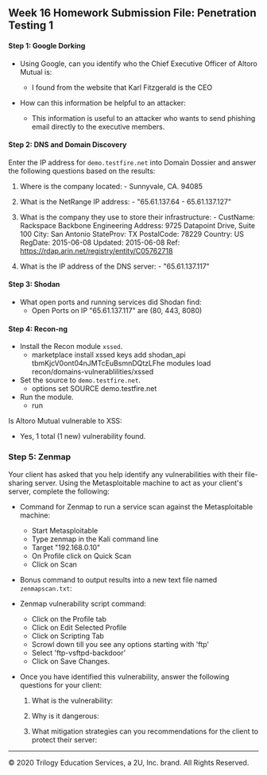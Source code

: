 ## Week 16 Homework Submission File: Penetration Testing 1

#### Step 1: Google Dorking


- Using Google, can you identify who the Chief Executive Officer of Altoro Mutual is:
  - I found from the website that Karl Fitzgerald is the CEO

- How can this information be helpful to an attacker:
  - This information is useful to an attacker who wants to send phishing email directly to the executive members.

#### Step 2: DNS and Domain Discovery

Enter the IP address for `demo.testfire.net` into Domain Dossier and answer the following questions based on the results:

  1. Where is the company located: 
    - Sunnyvale, CA. 94085

  2. What is the NetRange IP address:
    - "65.61.137.64 - 65.61.137.127"

  3. What is the company they use to store their infrastructure:
    - CustName:       Rackspace Backbone Engineering
Address:        9725 Datapoint Drive, Suite 100
City:           San Antonio
StateProv:      TX
PostalCode:     78229
Country:        US
RegDate:        2015-06-08
Updated:        2015-06-08
Ref:            https://rdap.arin.net/registry/entity/C05762718
  4. What is the IP address of the DNS server:
    - "65.61.137.117"
#### Step 3: Shodan

- What open ports and running services did Shodan find:
  - Open Ports on IP "65.61.137.117" are (80, 443, 8080)

#### Step 4: Recon-ng

- Install the Recon module `xssed`. 
  - marketplace install xssed
    keys add shodan_api tbmKjcV0ont04nJMTcEuBsmnDQtzLFhe
    modules load recon/domains-vulnerablilities/xssed
- Set the source to `demo.testfire.net`. 
  - options set SOURCE demo.testfire.net
- Run the module. 
  - run

Is Altoro Mutual vulnerable to XSS: 
  - Yes, 1 total (1 new) vulnerability found.

### Step 5: Zenmap

Your client has asked that you help identify any vulnerabilities with their file-sharing server. Using the Metasploitable machine to act as your client's server, complete the following:

- Command for Zenmap to run a service scan against the Metasploitable machine: 
  - Start Metasploitable 
  - Type zenmap in the Kali command line
  - Target "192.168.0.10"
  - On Profile click on Quick Scan
  - Click on Scan 
 
- Bonus command to output results into a new text file named `zenmapscan.txt`:

- Zenmap vulnerability script command:
  - Click on the Profile tab
  - Click on Edit Selected Profile
  - Click on Scripting Tab
  - Scrowl down till you see any options starting with 'ftp'
  - Select 'ftp-vsftpd-backdoor' 
  - Click on Save Changes.

- Once you have identified this vulnerability, answer the following questions for your client:
  1. What is the vulnerability:

  2. Why is it dangerous:

  3. What mitigation strategies can you recommendations for the client to protect their server:

---
© 2020 Trilogy Education Services, a 2U, Inc. brand. All Rights Reserved.  

